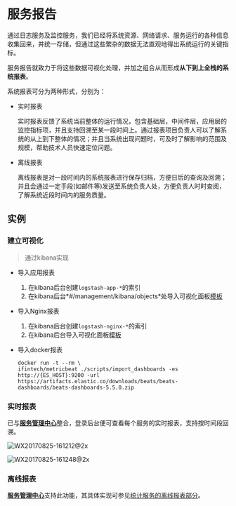 # 服务报告

通过日志服务及监控服务，我们已经将系统资源、网络请求、服务运行的各种信息收集回来，并统一存储，但通过这些繁杂的数据无法直观地得出系统运行的关键指标。

服务报告就致力于将这些数据可视化处理，并加之组合从而形成**从下到上全栈的系统报表**。

系统报表可分为两种形式，分别为：

- 实时报表

  实时报表反馈了系统当前整体的运行情况，包含基础层，中间件层，应用层的监控指标项，并且支持回溯至某一段时间上。通过报表项目负责人可以了解系统的从上到下整体的情况；并且当系统出现问题时，可及时了解影响的范围及规模，帮助技术人员快速定位问题。

- 离线报表

  离线报表是对一段时间内的系统报表进行保存归档，方便日后的查询及回溯；并且会通过一定手段(如邮件等)发送至系统负责人处，方便负责人时时查阅，了解系统近段时间内的服务质量。

## 实例

### 建立可视化

> 通过kibana实现

- 导入应用报表

  1. 在kibana后台创建`logstash-app-*`的索引
  2. 在kibana后台*#/management/kibana/objects*处导入可视化面板[模板](https://raw.githubusercontent.com/ifintech/service/master/build/template/app.json)

- 导入Nginx报表

  1. 在kibana后台创建`logstash-nginx-*`的索引
  2. 在kibana后台导入可视化面板[模板](https://raw.githubusercontent.com/ifintech/service/master/build/template/nginx.json)

- 导入docker报表

  ```shell
  docker run -t --rm \
  ifintech/metricbeat ./scripts/import_dashboards -es http://{ES_HOST}:9200 -url https://artifacts.elastic.co/downloads/beats/beats-dashboards/beats-dashboards-5.5.0.zip
  ```

### 实时报表

已与[**服务管理中心**](https://github.com/ifintech/service)整合，登录后台便可查看每个服务的实时报表，支持按时间段回溯。

![WX20170825-161212@2x](https://ws2.sinaimg.cn/large/006tNc79ly1fiw2uovwioj31kw0rlae7.jpg)

![WX20170825-161248@2x](https://ws3.sinaimg.cn/large/006tNc79ly1fiw2uptx1bj31kw0o242h.jpg)

### 离线报表

[**服务管理中心**](https://github.com/ifintech/service)支持此功能，其具体实现可参见[统计服务的离线报表部分](../stat/example.md#离线报表)。